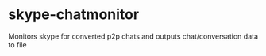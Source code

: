 # skype-chatmonitor
Monitors skype for converted p2p chats and outputs chat/conversation data to file
